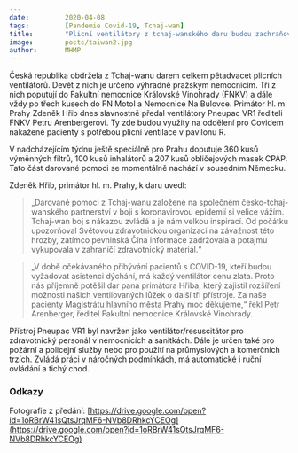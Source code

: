 ```yaml
---
date:         2020-04-08
tags:         [Pandemie Covid-19, Tchaj-wan]
title:        "Plicní ventilátory z tchaj-wanského daru budou zachraňovat lidské životy v nemocnicích v Praze"
image: 	      posts/taiwan2.jpg
author:       MHMP
---
```


Česká republika obdržela z Tchaj-wanu darem celkem pětadvacet plicních ventilátorů. Devět z nich je určeno výhradně pražským nemocnicím.  Tři z nich poputují do Fakultní nemocnice Královské Vinohrady (FNKV) a dále vždy po třech kusech do FN Motol a Nemocnice Na Bulovce. Primátor hl. m. Prahy Zdeněk Hřib dnes slavnostně předal ventilátory Pneupac VR1 řediteli FNKV Petru Arenbergerovi. Ty zde budou využity na oddělení pro Covidem nakažené pacienty s potřebou plicní ventilace v pavilonu R.

V nadcházejícím týdnu ještě speciálně pro Prahu doputuje 360 kusů výměnných filtrů, 100 kusů inhalátorů a 207 kusů obličejových masek CPAP. Tato část darované pomoci se momentálně nachází v sousedním Německu.

Zdeněk Hřib, primátor hl. m. Prahy, k daru uvedl: 

> „Darované pomoci z Tchaj-wanu založené na společném česko-tchaj-wanského partnerství v boji s koronavirovou epidemií si velice vážím. Tchaj-wan boj s nákazou zvládá a je nám velkou inspirací. Od počátku upozorňoval Světovou zdravotnickou organizaci na závažnost této hrozby, zatímco pevninská Čína informace zadržovala a potajmu vykupovala v zahraničí zdravotnický materiál.“

> „V době očekávaného přibývání pacientů s COVID-19, kteří budou vyžadovat asistenci dýchání, má každý ventilátor cenu zlata. Proto nás příjemně potěšil dar pana primátora Hřiba, který zajistil rozšíření možnosti našich ventilovaných lůžek o další tři přístroje. Za naše pacienty Magistrátu hlavního města Prahy moc děkujeme,“ řekl Petr Arenberger, ředitel Fakultní nemocnice Královské Vinohrady.

Přístroj Pneupac VR1 byl navržen jako ventilátor/resuscitátor pro zdravotnický personál v nemocnicích a sanitkách. Dále je určen také pro požární a policejní služby nebo pro použití na průmyslových a komerčních trzích. Zvládá práci v náročných podmínkách, má automatické i ruční ovládání a tichý chod. 

### Odkazy

Fotografie z předání: [https://drive.google.com/open?id=1oRBrW41sQtsJrqMF6-NVb8DRhkcYCEOg](https://drive.google.com/open?id=1oRBrW41sQtsJrqMF6-NVb8DRhkcYCEOg)
